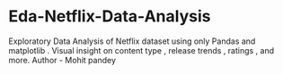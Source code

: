 # Eda-Netflix-Data-Analysis
Exploratory Data Analysis of Netflix dataset using only Pandas and matplotlib . Visual insight on content type , release trends , ratings , and more. 
Author - Mohit pandey
